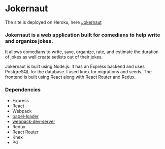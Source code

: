 # Jokernaut

The site is deployed on Heroku, here [Jokernaut](https://salty-tundra-59770.herokuapp.com)

### Jokernaut is a web application built for comedians to help write and organize jokes.

It allows comedians to write, save, organize, rate, and estimate the duration of jokes as well create setlists out of their jokes.

Jokernaut is built using Node.js. It has an Express backend and uses PostgreSQL for the database. I used knex for migrations and seeds. The frontend is built using React along with React Router and Redux. 


### Dependencies

* Express
* React
* Webpack
* [babel-loader](https://github.com/babel/babel-loader)
* [webpack-dev-server](https://github.com/webpack/webpack-dev-server)
* Redux
* React Router
* Knex
* PG
